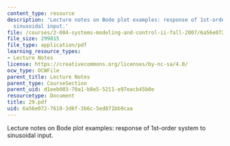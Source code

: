 ```yaml
---
content_type: resource
description: 'Lecture notes on Bode plot examples: response of 1st-order system to
  sinusoidal input.'
file: /courses/2-004-systems-modeling-and-control-ii-fall-2007/6a56e07276103d6f3b6c5ed871bb9caa_29.pdf
file_size: 299815
file_type: application/pdf
learning_resource_types:
- Lecture Notes
license: https://creativecommons.org/licenses/by-nc-sa/4.0/
ocw_type: OCWFile
parent_title: Lecture Notes
parent_type: CourseSection
parent_uid: d1eeb003-70a1-b8e5-5211-e97eacb45b0e
resourcetype: Document
title: 29.pdf
uid: 6a56e072-7610-3d6f-3b6c-5ed871bb9caa
---
```

Lecture notes on Bode plot examples: response of 1st-order system to sinusoidal input.